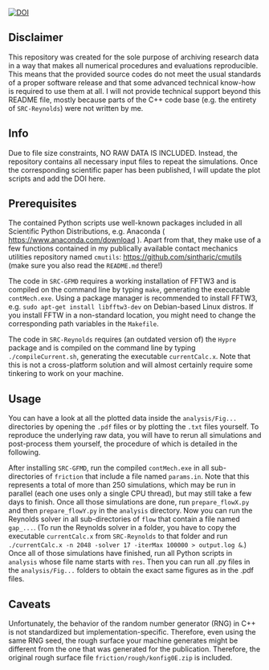 [![DOI](https://zenodo.org/badge/666365140.svg)](https://zenodo.org/badge/latestdoi/666365140)

Disclaimer
----------

This repository was created for the sole purpose of archiving research data in a way that makes all numerical procedures and evaluations reproducible.
This means that the provided source codes do not meet the usual standards of a proper software release and that some advanced technical know-how is required to use them at all. 
I will not provide technical support beyond this README file, mostly because parts of the C++ code base (e.g. the entirety of `SRC-Reynolds`) were not written by me.



Info
----

Due to file size constraints, NO RAW DATA IS INCLUDED. 
Instead, the repository contains all necessary input files to repeat the simulations.
Once the corresponding scientific paper has been published, I will update the plot scripts and add the DOI here. 



Prerequisites
-------------

The contained Python scripts use well-known packages included in all Scientific Python Distributions, e.g. Anaconda ( https://www.anaconda.com/download ).
Apart from that, they make use of a few functions contained in my publically available contact mechanics utilities repository named `cmutils`:
https://github.com/sintharic/cmutils (make sure you also read the `README.md` there!)

The code in `SRC-GFMD` requires a working installation of FFTW3 and is compiled on the command line by typing `make`, generating the executable `contMech.exe`.
Using a package manager is recommended to install FFTW3, e.g. `sudo apt-get install libfftw3-dev` on Debian-based Linux distros. 
If you install FFTW in a non-standard location, you might need to change the corresponding path variables in the `Makefile`.

The code in `SRC-Reynolds` requires (an outdated version of) the `Hypre` package and is compiled on the command line by typing `./compileCurrent.sh`, generating the executable `currentCalc.x`.
Note that this is not a cross-platform solution and will almost certainly require some tinkering to work on your machine.



Usage
-----

You can have a look at all the plotted data inside the `analysis/Fig...` directories by opening the `.pdf` files or by plotting the `.txt` files yourself.
To reproduce the underlying raw data, you will have to rerun all simulations and post-process them yourself, the procedure of which is detailed in the following.

After installing `SRC-GFMD`, run the compiled `contMech.exe` in all sub-directories of `friction` that include a file named `params.in`.
Note that this represents a total of more than 250 simulations, which may be run in parallel (each one uses only a single CPU thread), but may still take a few days to finish.
Once all those simulations are done, run `prepare_flowX.py` and then `prepare_flowY.py` in the `analysis` directory.
Now you can run the Reynolds solver in all sub-directories of `flow` that contain a file named `gap_...`.
(To run the Reynolds solver in a folder, you have to copy the executable `currentCalc.x` from `SRC-Reynolds` to that folder and run `./currentCalc.x -n 2048 -solver 17 -iterMax 100000 > output.log &`.)
Once all of those simulations have finished, run all Python scripts in `analysis` whose file name starts with `res`. 
Then you can run all .py files in the `analysis/Fig...` folders to obtain the exact same figures as in the .pdf files.



Caveats
-------

Unfortunately, the behavior of the random number generator (RNG) in C++ is not standardized but implementation-specific. 
Therefore, even using the same RNG seed, the rough surface your machine generates might be different from the one that was generated for the publication.
Therefore, the original rough surface file `friction/rough/konfig0E.zip` is included.

